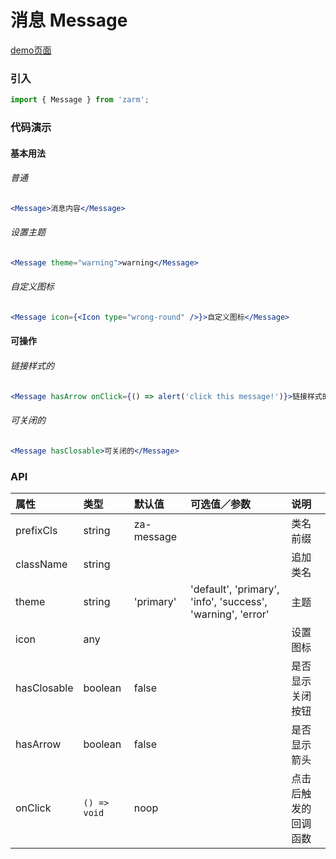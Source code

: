 # 消息 Message

[demo页面](https://zhongantecheng.github.io/zarm/#/message)

### 引入

```js
import { Message } from 'zarm';
```

### 代码演示

#### 基本用法

###### 普通
```jsx
<Message>消息内容</Message>
```

###### 设置主题
```jsx
<Message theme="warning">warning</Message>
```

###### 自定义图标
```jsx
<Message icon={<Icon type="wrong-round" />}>自定义图标</Message>
```

#### 可操作

###### 链接样式的
```jsx
<Message hasArrow onClick={() => alert('click this message!')}>链接样式的</Message>
```

###### 可关闭的
```jsx
<Message hasClosable>可关闭的</Message>
```

### API

| 属性 | 类型 | 默认值 | 可选值／参数 | 说明 |
| :--- | :--- | :--- | :--- | :--- |
| prefixCls | string | za-message | | 类名前缀 |
| className | string | | | 追加类名 |
| theme | string | 'primary' | 'default', 'primary', 'info', 'success', 'warning', 'error' | 主题 |
| icon | any | | | 设置图标 |
| hasClosable | boolean | false | | 是否显示关闭按钮 |
| hasArrow | boolean | false | | 是否显示箭头 |
| onClick | <code>() => void</code> | noop | | 点击后触发的回调函数 |





